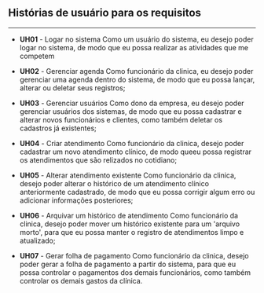 ## Histórias de usuário para os requisitos
---
* **UH01** - Logar no sistema
Como um usuário do sistema, eu desejo poder logar no sistema, de modo que eu possa realizar as atividades que me competem

* **UH02** - Gerenciar agenda
 Como funcionário da clinica, eu desejo poder gerenciar uma agenda dentro do sistema, de modo que eu possa lançar, alterar ou deletar seus registros;

* **UH03** - Gerenciar usuários
 Como dono da empresa, eu desejo poder gerenciar usuários dos sistemas, de modo que eu possa cadastrar e alterar novos funcionários e clientes, como também deletar os cadastros já existentes;

* **UH04** - Criar atendimento
Como funcionário da clinica, desejo poder cadastrar um novo atendimento clínico, de modo queeu possa registrar os atendimentos que são relizados no cotidiano;

* **UH05** - Alterar atendimento existente
Como funcionário da clinica, desejo poder alterar o histórico de um atendimento clínico anteriormente cadastrado, de modo que eu possa corrigir algum erro ou adicionar informações posteriores;

* **UH06** - Arquivar um histórico de atendimento
Como funcionário da clinica, desejo poder mover um histórico existente para um 'arquivo morto', para que eu possa manter o registro de atendimentos limpo e atualizado;

* **UH07** - Gerar folha de pagamento
Como funcionário da clinica, desejo poder gerar a folha de pagamento a partir do sistema, para que eu possa controlar o pagamentos dos demais funcionários, como também controlar os demais gastos da clínica.